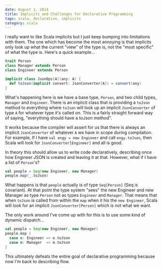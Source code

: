 ```yaml
---
date: August 1, 2014
title: Implicits and Challenges for Declarative Programming
tags: scala, declarative, implicits
category: scala
---
```


I really want to like Scala implicits but I just keep bumping into limitations with them.  The one
which has become the most annoying is that implicits only look up what the current "view" of the
type is, not the "most specific" of what the type is.  Here's a quick example...

```scala
trait Person
class Manager extends Person
class Engineer extends Person

implicit class JsonOps[A](any: A) {
  def toJson(implicit convert: JsonConverter[A]) = convert(any)
}
```

What's happening here is we have a base type, `Person`, and two child types, `Manager` and `Engineer`.  There
is an implicit class that is providing a `toJson` method to everything where `toJson` will look up an
implicit `JsonConverter` of type `A` for whatever type it's called on.  This is a fairly straight forward way of saying,
"everything should have a toJson method".

It works because the compiler will assert for us that there is always
an implicit `JsonConverter` of whatever `A` we have in scope during compilation.  For example, If I have
`val engy = new Engineer` and call `engy.toJson`, then Scala will look for `JsonConverter[Engineer]` and all
is good.

In theory this should allow us to write code declaratively, describing once how Engineer JSON is created and leaving
it at that.  However, what if I have a list of `Person`'s?

```scala
val people = Seq(new Engineer, new Manager)
people.map(_.toJson)
```

What happens is that `people` actually is of type `Seq[Person]` (Seq is covariant).  At that point the type system
"sees" the new Engineer and new Manager as type `Person` not as types `Engineer` and `Manager`.  That means that
when `toJson` is called from within the `map` when it his the `new Engineer`, Scala will look for an implicit
`JsonConverter[Person]` which is not what we want.

The only work around I've come up with for this is to use some kind of dynamic dispatch...

```scala
val people = Seq(new Engineer, new Manager)
people.map {
  case e: Engineer => e.toJson
  case m: Manager  => m.toJson
}
```

This ultimately defeats the entire goal of declarative programming because now I'm back to describing flow.
